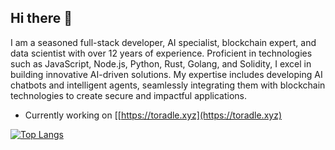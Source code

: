 ## Hi there 👋


I am a seasoned full-stack developer, AI specialist, blockchain expert, and data scientist with over 12 years of experience. Proficient in technologies such as JavaScript, Node.js, Python, Rust, Golang, and Solidity, I excel in building innovative AI-driven solutions. My expertise includes developing AI chatbots and intelligent agents, seamlessly integrating them with blockchain technologies to create secure and impactful applications.

- Currently working on [[https://toradle.xyz](https://toradle.xyz)

[![Top Langs](https://github-readme-stats.vercel.app/api/top-langs/?username=sushmitsarmah&show_icons=true&theme=radical)](https://github.com/anuraghazra/github-readme-stats)
